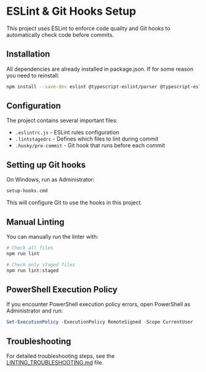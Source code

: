 # ESLint & Git Hooks Setup

This project uses ESLint to enforce code quality and Git hooks to automatically check code before commits.

## Installation

All dependencies are already installed in package.json. If for some reason you need to reinstall:

```bash
npm install --save-dev eslint @typescript-eslint/parser @typescript-eslint/eslint-plugin husky lint-staged
```

## Configuration

The project contains several important files:

- `.eslintrc.js` - ESLint rules configuration
- `.lintstagedrc` - Defines which files to lint during commit
- `.husky/pre-commit` - Git hook that runs before each commit

## Setting up Git hooks

On Windows, run as Administrator:

```bash
setup-hooks.cmd
```

This will configure Git to use the hooks in this project.

## Manual Linting

You can manually run the linter with:

```bash
# Check all files
npm run lint

# Check only staged files
npm run lint:staged
```

## PowerShell Execution Policy

If you encounter PowerShell execution policy errors, open PowerShell as Administrator and run:

```powershell
Set-ExecutionPolicy -ExecutionPolicy RemoteSigned -Scope CurrentUser
```

## Troubleshooting

For detailed troubleshooting steps, see the [LINTING_TROUBLESHOOTING.md](./LINTING_TROUBLESHOOTING.md) file.
